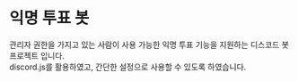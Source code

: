 # 익명 투표 봇
관리자 권한을 가지고 있는 사람이 사용 가능한 익명 투표 기능을 지원하는 디스코드 봇 프로젝트 입니다.<br>
discord.js를 활용하였고, 간단한 설정으로 사용할 수 있도록 하였습니다.